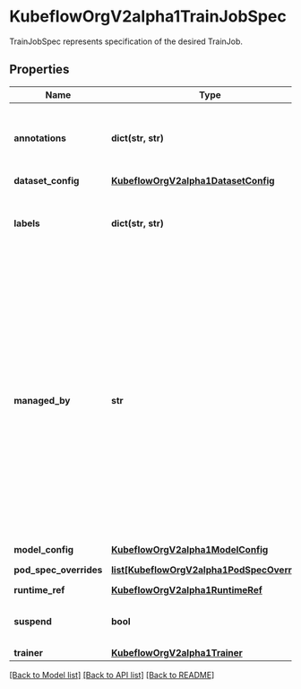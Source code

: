 # KubeflowOrgV2alpha1TrainJobSpec

TrainJobSpec represents specification of the desired TrainJob.
## Properties
Name | Type | Description | Notes
------------ | ------------- | ------------- | -------------
**annotations** | **dict(str, str)** | Annotations to apply for the derivative JobSet and Jobs. They will be merged with the TrainingRuntime values. | [optional] 
**dataset_config** | [**KubeflowOrgV2alpha1DatasetConfig**](KubeflowOrgV2alpha1DatasetConfig.md) |  | [optional] 
**labels** | **dict(str, str)** | Labels to apply for the derivative JobSet and Jobs. They will be merged with the TrainingRuntime values. | [optional] 
**managed_by** | **str** | ManagedBy is used to indicate the controller or entity that manages a TrainJob. The value must be either an empty, &#x60;kubeflow.org/trainjob-controller&#x60; or &#x60;kueue.x-k8s.io/multikueue&#x60;. The built-in TrainJob controller reconciles TrainJob which don&#39;t have this field at all or the field value is the reserved string &#x60;kubeflow.org/trainjob-controller&#x60;, but delegates reconciling TrainJobs with a &#39;kueue.x-k8s.io/multikueue&#39; to the Kueue. The field is immutable. Defaults to &#x60;kubeflow.org/trainjob-controller&#x60; | [optional] 
**model_config** | [**KubeflowOrgV2alpha1ModelConfig**](KubeflowOrgV2alpha1ModelConfig.md) |  | [optional] 
**pod_spec_overrides** | [**list[KubeflowOrgV2alpha1PodSpecOverride]**](KubeflowOrgV2alpha1PodSpecOverride.md) | Custom overrides for the training runtime. | [optional] 
**runtime_ref** | [**KubeflowOrgV2alpha1RuntimeRef**](KubeflowOrgV2alpha1RuntimeRef.md) |  | 
**suspend** | **bool** | Whether the controller should suspend the running TrainJob. Defaults to false. | [optional] 
**trainer** | [**KubeflowOrgV2alpha1Trainer**](KubeflowOrgV2alpha1Trainer.md) |  | [optional] 

[[Back to Model list]](../README.md#documentation-for-models) [[Back to API list]](../README.md#documentation-for-api-endpoints) [[Back to README]](../README.md)


